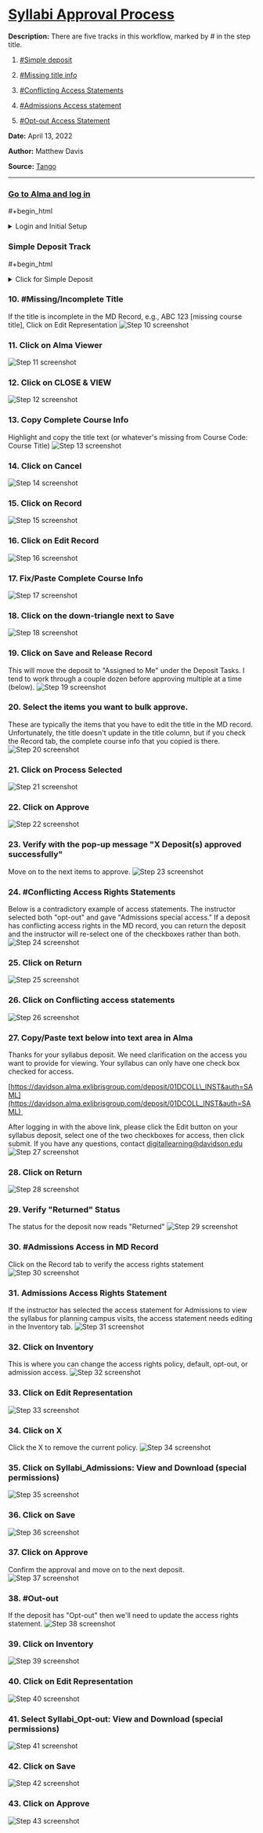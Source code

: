 # [Syllabi Approval Process](https://app.tango.us/app/workflow/66704c80-9d2a-4e7a-afe2-6e54aed847aa?utm_source=markdown&utm_medium=markdown&utm_campaign=workflow%20export%20links)

__Description:__ 
There are five tracks in this workflow, marked by # in the step title.

1.  [#Simple deposit](https://app.tango.us/app/workflow/Syllabi-Approval-Process-66704c809d2a4e7aafe26e54aed847aa#simple-deposit-track-6)
    
2.  [#Missing title info](https://app.tango.us/app/workflow/Syllabi-Approval-Process-66704c809d2a4e7aafe26e54aed847aa#missing-incomplete-title-10)
    
3.  [#Conflicting Access Statements](#conflicting-access-rights-statements-24)
    
4.  [#Admissions Access statement](https://app.tango.us/app/workflow/Syllabi-Approval-Process-66704c809d2a4e7aafe26e54aed847aa#admissions-access-in-md-record-30)
    
5.  [#Opt-out Access Statement](https://app.tango.us/app/workflow/Syllabi-Approval-Process-66704c809d2a4e7aafe26e54aed847aa#out-out-38)


__Date:__ April 13, 2022

__Author:__ Matthew Davis

__Source:__ [Tango](https://app.tango.us/app/workflow/66704c80-9d2a-4e7a-afe2-6e54aed847aa?utm_source=markdown&utm_medium=markdown&utm_campaign=workflow%20export%20links)

***

### [Go to Alma and log in](https://davidson.alma.exlibrisgroup.com/SAML)
#+begin_html
    <details>
        <summary> Login and Initial Setup
            </summary>

### Click on Deposits under Tasks
![Step 2 screenshot](https://images.tango.us/public/screenshot_04d208a6-5734-4efc-ac98-4f13af21d40a?crop=focalpoint&fit=crop&fp-x=0.2264&fp-y=0.5722&fp-z=2.0168&w=1200&mark-w=0.2&mark-pad=0&mark64=aHR0cHM6Ly9pbWFnZXMudGFuZ28udXMvc3RhdGljL21hZGUtd2l0aC10YW5nby13YXRlcm1hcmsucG5n&ar=2880%3A1358)


### Click on Unassigned
![Step 3 screenshot](https://images.tango.us/public/screenshot_a16dfbf4-85cc-4e48-978e-b4b5b5df1869?crop=focalpoint&fit=crop&fp-x=0.1538&fp-y=0.6686&fp-z=2.8515&w=1200&mark-w=0.2&mark-pad=0&mark64=aHR0cHM6Ly9pbWFnZXMudGFuZ28udXMvc3RhdGljL21hZGUtd2l0aC10YW5nby13YXRlcm1hcmsucG5n&ar=2880%3A1358)


### Click on the first Title link, e.g., SOC 347: Transnationalism
![Step 4 screenshot](https://images.tango.us/public/screenshot_379efd48-91e3-472b-96d6-400b05c3cae4?crop=focalpoint&fit=crop&fp-x=0.4514&fp-y=0.4238&fp-z=2.6667&w=1200&mark-w=0.2&mark-pad=0&mark64=aHR0cHM6Ly9pbWFnZXMudGFuZ28udXMvc3RhdGljL21hZGUtd2l0aC10YW5nby13YXRlcm1hcmsucG5n&ar=2880%3A1358)


### Verify the Title follows the following pattern ABC 101: Course Title

![Step 5 screenshot](https://images.tango.us/public/screenshot_fc69e4fa-43a9-4eb9-bf10-2fe96bb0a8bd?crop=focalpoint&fit=crop&fp-x=0.2016&fp-y=0.1996&fp-z=2.2985&w=1200&mark-w=0.2&mark-pad=0&mark64=aHR0cHM6Ly9pbWFnZXMudGFuZ28udXMvc3RhdGljL21hZGUtd2l0aC10YW5nby13YXRlcm1hcmsucG5n&ar=2880%3A1358)

</details>

### Simple Deposit Track

#+begin_html
    <details>
        <summary>Click for Simple Deposit
            </summary>
If it's complete (ABC: Course Title), continue below. This is an example of a deposit that has nothing to edit or add. It simply needs approval.

If it has an access statement for Admission, conflicting access statements, or opt-out, continue below.


### 7. Click on the Record tab

![Step 7 screenshot](https://images.tango.us/public/screenshot_d34a655a-3f19-4c45-b89c-850432962c9e?crop=focalpoint&fit=crop&fp-x=0.1201&fp-y=0.3888&fp-z=2.7748&w=1200&mark-w=0.2&mark-pad=0&mark64=aHR0cHM6Ly9pbWFnZXMudGFuZ28udXMvc3RhdGljL21hZGUtd2l0aC10YW5nby13YXRlcm1hcmsucG5n&ar=2880%3A1358)


### 8. Check Access Rights Statement(s)
This is an example of a basic/simple approval process as the instructor hasn't opted out nor given extra access to Admissions and the title is complete.
![Step 8 screenshot](https://images.tango.us/public/edited_image_d51d53db-91ac-427d-b301-8292b3c1bc53?crop=focalpoint&fit=crop&fp-x=0.5059&fp-y=0.5350&fp-z=1.0967&w=1200&mark-w=0.2&mark-pad=0&mark64=aHR0cHM6Ly9pbWFnZXMudGFuZ28udXMvc3RhdGljL21hZGUtd2l0aC10YW5nby13YXRlcm1hcmsucG5n&ar=2880%3A1358)


### 9. Click on Approve
Confirm the approval and move on to the next deposit.
![Step 9 screenshot](https://images.tango.us/public/screenshot_fec85f87-4831-4102-932f-6a35df3ef3d2?crop=focalpoint&fit=crop&fp-x=0.9030&fp-y=0.1178&fp-z=2.8565&w=1200&mark-w=0.2&mark-pad=0&mark64=aHR0cHM6Ly9pbWFnZXMudGFuZ28udXMvc3RhdGljL21hZGUtd2l0aC10YW5nby13YXRlcm1hcmsucG5n&ar=2880%3A1358)

</details>


### 10. #Missing/Incomplete Title
If the title is incomplete in the MD Record, e.g., ABC 123 \[missing course title\], Click on Edit Representation
![Step 10 screenshot](https://images.tango.us/public/screenshot_76a11656-be7a-4701-96cb-d0764526ee88.png?crop=focalpoint&fit=crop&fp-x=0.2630&fp-y=0.7740&fp-z=2.4978&w=1200&mark-w=0.2&mark-pad=0&mark64=aHR0cHM6Ly9pbWFnZXMudGFuZ28udXMvc3RhdGljL21hZGUtd2l0aC10YW5nby13YXRlcm1hcmsucG5n&ar=2880%3A1358)


### 11. Click on Alma Viewer
![Step 11 screenshot](https://images.tango.us/public/screenshot_f085294a-1f34-49b6-96f7-8e56c57eb9e7.png?crop=focalpoint&fit=crop&fp-x=0.3081&fp-y=0.6771&fp-z=2.0088&w=1200&mark-w=0.2&mark-pad=0&mark64=aHR0cHM6Ly9pbWFnZXMudGFuZ28udXMvc3RhdGljL21hZGUtd2l0aC10YW5nby13YXRlcm1hcmsucG5n&ar=2880%3A1358)


### 12. Click on CLOSE & VIEW
![Step 12 screenshot](https://images.tango.us/public/screenshot_a9bc6a80-a5f7-4083-8ee2-47b8193d7804.png?crop=focalpoint&fit=crop&fp-x=0.3083&fp-y=0.6134&fp-z=2.6667&w=1200&mark-w=0.2&mark-pad=0&mark64=aHR0cHM6Ly9pbWFnZXMudGFuZ28udXMvc3RhdGljL21hZGUtd2l0aC10YW5nby13YXRlcm1hcmsucG5n&ar=2880%3A1358)


### 13. Copy Complete Course Info
Highlight and copy the title text (or whatever's missing from Course Code: Course Title)
![Step 13 screenshot](https://images.tango.us/public/screenshot_82e16a8f-4869-4982-8591-4e342e7f5a25.png?crop=focalpoint&fit=crop&fp-x=0.4090&fp-y=0.4735&fp-z=2.3077&w=1200&mark-w=0.2&mark-pad=0&mark64=aHR0cHM6Ly9pbWFnZXMudGFuZ28udXMvc3RhdGljL21hZGUtd2l0aC10YW5nby13YXRlcm1hcmsucG5n&ar=2880%3A1358)


### 14. Click on Cancel
![Step 14 screenshot](https://images.tango.us/public/screenshot_1568c1a8-b880-4199-a243-e99185d0425d.png?crop=focalpoint&fit=crop&fp-x=0.9196&fp-y=0.1175&fp-z=2.8626&w=1200&mark-w=0.2&mark-pad=0&mark64=aHR0cHM6Ly9pbWFnZXMudGFuZ28udXMvc3RhdGljL21hZGUtd2l0aC10YW5nby13YXRlcm1hcmsucG5n&ar=2880%3A1358)


### 15. Click on Record
![Step 15 screenshot](https://images.tango.us/public/screenshot_97e27174-bfa9-4526-8e06-f5c469e85afb.png?crop=focalpoint&fit=crop&fp-x=0.1201&fp-y=0.3851&fp-z=2.7523&w=1200&mark-w=0.2&mark-pad=0&mark64=aHR0cHM6Ly9pbWFnZXMudGFuZ28udXMvc3RhdGljL21hZGUtd2l0aC10YW5nby13YXRlcm1hcmsucG5n&ar=2880%3A1358)


### 16. Click on Edit Record
![Step 16 screenshot](https://images.tango.us/public/screenshot_99680b2f-6209-4663-857b-5aeb20fd87f0.png?crop=focalpoint&fit=crop&fp-x=0.9021&fp-y=0.6211&fp-z=2.8626&w=1200&mark-w=0.2&mark-pad=0&mark64=aHR0cHM6Ly9pbWFnZXMudGFuZ28udXMvc3RhdGljL21hZGUtd2l0aC10YW5nby13YXRlcm1hcmsucG5n&ar=2880%3A1358)


### 17. Fix/Paste Complete Course Info
![Step 17 screenshot](https://images.tango.us/public/screenshot_b4ca5848-382a-4a25-b1e1-2c553cd6d254.png?crop=focalpoint&fit=crop&fp-x=0.3052&fp-y=0.0199&fp-z=1.4049&w=1200&mark-w=0.2&mark-pad=0&mark64=aHR0cHM6Ly9pbWFnZXMudGFuZ28udXMvc3RhdGljL21hZGUtd2l0aC10YW5nby13YXRlcm1hcmsucG5n&ar=2880%3A1358)


### 18. Click on the down-triangle next to Save
![Step 18 screenshot](https://images.tango.us/public/screenshot_5f9489e5-e3ae-40ff-acb1-09e181d7b6ee.png?crop=focalpoint&fit=crop&fp-x=0.2799&fp-y=0.0449&fp-z=3.0218&w=1200&mark-w=0.2&mark-pad=0&mark64=aHR0cHM6Ly9pbWFnZXMudGFuZ28udXMvc3RhdGljL21hZGUtd2l0aC10YW5nby13YXRlcm1hcmsucG5n&ar=2880%3A1358)


### 19. Click on Save and Release Record
This will move the deposit to "Assigned to Me" under the Deposit Tasks. I tend to work through a couple dozen before approving multiple at a time (below).
![Step 19 screenshot](https://images.tango.us/public/screenshot_97bb790a-e08a-4442-872d-09fb7e54b8bf.png?crop=focalpoint&fit=crop&fp-x=0.3498&fp-y=0.1532&fp-z=2.4935&w=1200&mark-w=0.2&mark-pad=0&mark64=aHR0cHM6Ly9pbWFnZXMudGFuZ28udXMvc3RhdGljL21hZGUtd2l0aC10YW5nby13YXRlcm1hcmsucG5n&ar=2880%3A1358)


### 20. Select the items you want to bulk approve.
These are typically the items that you have to edit the title in the MD record. Unfortunately, the title doesn't update in the title column, but if you check the Record tab, the complete course info that you copied is there.
![Step 20 screenshot](https://images.tango.us/public/screenshot_a80a331b-a8cb-4ab5-8b33-c6e513a8df5c.png?crop=focalpoint&fit=crop&fp-x=0.9174&fp-y=0.7106&fp-z=3.3448&w=1200&mark-w=0.2&mark-pad=0&mark64=aHR0cHM6Ly9pbWFnZXMudGFuZ28udXMvc3RhdGljL21hZGUtd2l0aC10YW5nby13YXRlcm1hcmsucG5n&ar=2880%3A1358)


### 21. Click on Process Selected 
![Step 21 screenshot](https://images.tango.us/public/screenshot_184e93b9-b48a-4706-9962-14f804252eb6.png?crop=focalpoint&fit=crop&fp-x=0.8545&fp-y=0.2806&fp-z=2.8565&w=1200&mark-w=0.2&mark-pad=0&mark64=aHR0cHM6Ly9pbWFnZXMudGFuZ28udXMvc3RhdGljL21hZGUtd2l0aC10YW5nby13YXRlcm1hcmsucG5n&ar=2880%3A1358)


### 22. Click on Approve
![Step 22 screenshot](https://images.tango.us/public/screenshot_3cf97a09-4934-4917-ac22-04d4fa8b37e2.png?crop=focalpoint&fit=crop&fp-x=0.8524&fp-y=0.3446&fp-z=2.8931&w=1200&mark-w=0.2&mark-pad=0&mark64=aHR0cHM6Ly9pbWFnZXMudGFuZ28udXMvc3RhdGljL21hZGUtd2l0aC10YW5nby13YXRlcm1hcmsucG5n&ar=2880%3A1358)


### 23. Verify with the pop-up message "X Deposit(s) approved successfully"
Move on to the next items to approve.
![Step 23 screenshot](https://images.tango.us/public/screenshot_382fbe4b-4860-47c2-a56f-0a81fccfa31b.png?crop=focalpoint&fit=crop&fp-x=0.9003&fp-y=0.2857&fp-z=2.5555&w=1200&mark-w=0.2&mark-pad=0&mark64=aHR0cHM6Ly9pbWFnZXMudGFuZ28udXMvc3RhdGljL21hZGUtd2l0aC10YW5nby13YXRlcm1hcmsucG5n&ar=2880%3A1358)


### 24. #Conflicting Access Rights Statements
Below is a contradictory example of access statements. The instructor selected both "opt-out" and gave "Admissions special access." If a deposit has conflicting access rights in the MD record, you can return the deposit and the instructor will re-select one of the checkboxes rather than both.
![Step 24 screenshot](https://images.tango.us/public/edited_image_9eaaaf14-745a-4012-b33a-47096ce9e99e?crop=focalpoint&fit=crop&fp-x=0.3775&fp-y=0.7424&fp-z=1.8695&w=1200&mark-w=0.2&mark-pad=0&mark64=aHR0cHM6Ly9pbWFnZXMudGFuZ28udXMvc3RhdGljL21hZGUtd2l0aC10YW5nby13YXRlcm1hcmsucG5n&ar=2880%3A1358)


### 25. Click on Return
![Step 25 screenshot](https://images.tango.us/public/edited_image_1b393dcb-328b-48f9-87ba-09721d0cebe1?crop=focalpoint&fit=crop&fp-x=0.7253&fp-y=0.2221&fp-z=1.8695&w=1200&mark-w=0.2&mark-pad=0&mark64=aHR0cHM6Ly9pbWFnZXMudGFuZ28udXMvc3RhdGljL21hZGUtd2l0aC10YW5nby13YXRlcm1hcmsucG5n&ar=2880%3A1358)


### 26. Click on Conflicting access statements
![Step 26 screenshot](https://images.tango.us/public/edited_image_76c406be-fb9a-45e8-ba7a-243b4f0d9e87?crop=focalpoint&fit=crop&fp-x=0.5274&fp-y=0.3232&fp-z=1.8695&w=1200&mark-w=0.2&mark-pad=0&mark64=aHR0cHM6Ly9pbWFnZXMudGFuZ28udXMvc3RhdGljL21hZGUtd2l0aC10YW5nby13YXRlcm1hcmsucG5n&ar=2880%3A1358)


### 27. Copy/Paste text below into text area in Alma
Thanks for your syllabus deposit. We need clarification on the access you want to provide for viewing. Your syllabus can only have one check box checked for access. 

[https://davidson.alma.exlibrisgroup.com/deposit/01DCOLL\_INST&auth=SAML](https://davidson.alma.exlibrisgroup.com/deposit/01DCOLL_INST&auth=SAML) 

After logging in with the above link, please click the Edit button on your syllabus deposit, select one of the two checkboxes for access, then click submit. If you have any questions, contact [digitallearning@davidson.edu](mailto:digitallearning@davidson.edu)
![Step 27 screenshot](https://images.tango.us/public/edited_image_01057703-1b9d-4c24-85f1-bbbc95cdcf72?crop=focalpoint&fit=crop&fp-x=0.5252&fp-y=0.2629&fp-z=1.3974&w=1200&mark-w=0.2&mark-pad=0&mark64=aHR0cHM6Ly9pbWFnZXMudGFuZ28udXMvc3RhdGljL21hZGUtd2l0aC10YW5nby13YXRlcm1hcmsucG5n&ar=2880%3A1358)


### 28. Click on Return
![Step 28 screenshot](https://images.tango.us/public/edited_image_a86f869a-bde0-4cd0-a8ec-d4594e2d1423?crop=focalpoint&fit=crop&fp-x=0.7439&fp-y=0.4025&fp-z=2.8695&w=1200&mark-w=0.2&mark-pad=0&mark64=aHR0cHM6Ly9pbWFnZXMudGFuZ28udXMvc3RhdGljL21hZGUtd2l0aC10YW5nby13YXRlcm1hcmsucG5n&ar=2880%3A1358)


### 29. Verify "Returned" Status
The status for the deposit now reads "Returned"
![Step 29 screenshot](https://images.tango.us/public/screenshot_cd2623c7-659a-4fbe-b07c-142476f878f9?crop=focalpoint&fit=crop&fp-x=0.7649&fp-y=0.8487&fp-z=3.8298&w=1200&mark-w=0.2&mark-pad=0&mark64=aHR0cHM6Ly9pbWFnZXMudGFuZ28udXMvc3RhdGljL21hZGUtd2l0aC10YW5nby13YXRlcm1hcmsucG5n&ar=2880%3A1358)


### 30. #Admissions Access in MD Record
Click on the Record tab to verify the access rights statement
![Step 30 screenshot](https://images.tango.us/public/screenshot_91c4fb39-4f0e-470b-b0bf-6c42f1a5d24f.png?crop=focalpoint&fit=crop&fp-x=0.1201&fp-y=0.3888&fp-z=2.7748&w=1200&mark-w=0.2&mark-pad=0&mark64=aHR0cHM6Ly9pbWFnZXMudGFuZ28udXMvc3RhdGljL21hZGUtd2l0aC10YW5nby13YXRlcm1hcmsucG5n&ar=2880%3A1358)


### 31. Admissions Access Rights Statement
If the instructor has selected the access statement for Admissions to view the syllabus for planning campus visits, the access statement needs editing in the Inventory tab.
![Step 31 screenshot](https://images.tango.us/public/edited_image_0d3754e0-ece1-453f-8bd1-8efa513b7bdb.png?crop=focalpoint&fit=crop&fp-x=0.5000&fp-y=0.5000&fp-z=1.0000&w=1200&mark-w=0.2&mark-pad=0&mark64=aHR0cHM6Ly9pbWFnZXMudGFuZ28udXMvc3RhdGljL21hZGUtd2l0aC10YW5nby13YXRlcm1hcmsucG5n&ar=2880%3A1358)


### 32. Click on Inventory
This is where you can change the access rights policy, default, opt-out, or admission access.
![Step 32 screenshot](https://images.tango.us/public/edited_image_1ae5816f-d3ed-4035-b6aa-ed1487f72f46?crop=focalpoint&fit=crop&fp-x=0.2674&fp-y=0.5523&fp-z=1.8695&w=1200&mark-w=0.2&mark-pad=0&mark64=aHR0cHM6Ly9pbWFnZXMudGFuZ28udXMvc3RhdGljL21hZGUtd2l0aC10YW5nby13YXRlcm1hcmsucG5n&ar=2880%3A1358)


### 33. Click on Edit Representation
![Step 33 screenshot](https://images.tango.us/public/screenshot_7617a659-e090-469f-bac7-71c617a60f9d?crop=focalpoint&fit=crop&fp-x=0.2172&fp-y=0.8328&fp-z=2.4849&w=1200&mark-w=0.2&mark-pad=0&mark64=aHR0cHM6Ly9pbWFnZXMudGFuZ28udXMvc3RhdGljL21hZGUtd2l0aC10YW5nby13YXRlcm1hcmsucG5n&ar=2880%3A1358)


### 34. Click on X
Click the X to remove the current policy.
![Step 34 screenshot](https://images.tango.us/public/screenshot_13129dca-e726-45c1-88f2-0e5acbc3ee4d?crop=focalpoint&fit=crop&fp-x=0.2875&fp-y=0.8468&fp-z=3.0573&w=1200&mark-w=0.2&mark-pad=0&mark64=aHR0cHM6Ly9pbWFnZXMudGFuZ28udXMvc3RhdGljL21hZGUtd2l0aC10YW5nby13YXRlcm1hcmsucG5n&ar=2880%3A1358)


### 35. Click on Syllabi_Admissions: View and Download (special permissions)
![Step 35 screenshot](https://images.tango.us/public/screenshot_ca6e6eb7-9469-4be6-acec-6f72f4910f7c?crop=focalpoint&fit=crop&fp-x=0.3094&fp-y=0.8940&fp-z=1.7102&w=1200&mark-w=0.2&mark-pad=0&mark64=aHR0cHM6Ly9pbWFnZXMudGFuZ28udXMvc3RhdGljL21hZGUtd2l0aC10YW5nby13YXRlcm1hcmsucG5n&ar=2880%3A1358)


### 36. Click on Save
![Step 36 screenshot](https://images.tango.us/public/screenshot_a053347b-bccd-41fd-bc06-45ea21fa1f8a?crop=focalpoint&fit=crop&fp-x=0.9667&fp-y=0.1163&fp-z=2.8808&w=1200&mark-w=0.2&mark-pad=0&mark64=aHR0cHM6Ly9pbWFnZXMudGFuZ28udXMvc3RhdGljL21hZGUtd2l0aC10YW5nby13YXRlcm1hcmsucG5n&ar=2880%3A1358)


### 37. Click on Approve
Confirm the approval and move on to the next deposit.
![Step 37 screenshot](https://images.tango.us/public/screenshot_08ab119b-f8f0-4efd-9546-6df89f4693ce.png?crop=focalpoint&fit=crop&fp-x=0.9030&fp-y=0.1178&fp-z=2.8565&w=1200&mark-w=0.2&mark-pad=0&mark64=aHR0cHM6Ly9pbWFnZXMudGFuZ28udXMvc3RhdGljL21hZGUtd2l0aC10YW5nby13YXRlcm1hcmsucG5n&ar=2880%3A1358)


### 38. #Out-out
If the deposit has "Opt-out" then we'll need to update the access rights statement.
![Step 38 screenshot](https://images.tango.us/public/edited_image_450b4fba-61ed-48c6-86a4-271cadcd7f22.png?crop=focalpoint&fit=crop&fp-x=0.3312&fp-y=0.6752&fp-z=2.0000&w=1200&mark-w=0.2&mark-pad=0&mark64=aHR0cHM6Ly9pbWFnZXMudGFuZ28udXMvc3RhdGljL21hZGUtd2l0aC10YW5nby13YXRlcm1hcmsucG5n&ar=2880%3A1358)


### 39. Click on Inventory
![Step 39 screenshot](https://images.tango.us/public/screenshot_fcdf2c6c-97d8-4def-ad4c-6916dd4b8f33?crop=focalpoint&fit=crop&fp-x=0.1818&fp-y=0.3505&fp-z=2.7613&w=1200&mark-w=0.2&mark-pad=0&mark64=aHR0cHM6Ly9pbWFnZXMudGFuZ28udXMvc3RhdGljL21hZGUtd2l0aC10YW5nby13YXRlcm1hcmsucG5n&ar=2880%3A1358)


### 40. Click on Edit Representation
![Step 40 screenshot](https://images.tango.us/public/screenshot_974fe52d-a799-4901-b62e-28bab8b9138e?crop=focalpoint&fit=crop&fp-x=0.2172&fp-y=0.9698&fp-z=2.4849&w=1200&mark-w=0.2&mark-pad=0&mark64=aHR0cHM6Ly9pbWFnZXMudGFuZ28udXMvc3RhdGljL21hZGUtd2l0aC10YW5nby13YXRlcm1hcmsucG5n&ar=2880%3A1358)


### 41. Select Syllabi_Opt-out: View and Download (special permissions)
![Step 41 screenshot](https://images.tango.us/public/screenshot_55f4e340-207e-41ed-ac52-a2f7d3fb7b2e?crop=focalpoint&fit=crop&fp-x=0.3094&fp-y=0.9411&fp-z=1.7102&w=1200&mark-w=0.2&mark-pad=0&mark64=aHR0cHM6Ly9pbWFnZXMudGFuZ28udXMvc3RhdGljL21hZGUtd2l0aC10YW5nby13YXRlcm1hcmsucG5n&ar=2880%3A1358)


### 42. Click on Save
![Step 42 screenshot](https://images.tango.us/public/screenshot_a28dd6fe-e66f-4b0c-a1d1-151fc5cf3d1e?crop=focalpoint&fit=crop&fp-x=0.9667&fp-y=0.1163&fp-z=2.8808&w=1200&mark-w=0.2&mark-pad=0&mark64=aHR0cHM6Ly9pbWFnZXMudGFuZ28udXMvc3RhdGljL21hZGUtd2l0aC10YW5nby13YXRlcm1hcmsucG5n&ar=2880%3A1358)


### 43. Click on Approve
![Step 43 screenshot](https://images.tango.us/public/screenshot_4396f1f5-3b2b-413b-a1a9-d22bf01eee5b?crop=focalpoint&fit=crop&fp-x=0.9030&fp-y=0.1178&fp-z=2.8565&w=1200&mark-w=0.2&mark-pad=0&mark64=aHR0cHM6Ly9pbWFnZXMudGFuZ28udXMvc3RhdGljL21hZGUtd2l0aC10YW5nby13YXRlcm1hcmsucG5n&ar=2880%3A1358)